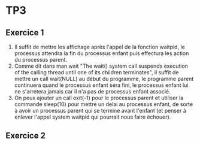 # TP3 
## Exercice 1 
1. Il suffit de mettre les affichage après l'appel de la fonction waitpid, le processus attendra la fin du processus enfant puis effectura les action du processus parent. 
2. Comme dit dans man wait "The wait() system call suspends execution of the calling thread until one of its children terminates", il suffit de mettre un call wait(NULL) au début du programme, le programme parent continuera quand le processus enfant sera fini, le processus enfant lui ne s'arretera jamais car il n'a pas de processus enfant associé.
3. On peux ajouter un call exit(-1) pour le processus parent et utiliser la commande sleep(10) pour mettre un delai au processus enfant, de sorte à avoir un processus parent qui se termine avant l'enfant (et penser à enlever l'appel system waitpid qui pourrait nous faire échouer). 

## Exercice 2

